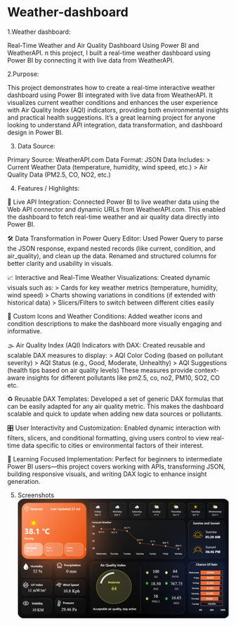 # Weather-dashboard
1.Weather dashboard: 

Real-Time Weather and Air Quality Dashboard Using Power BI and WeatherAPI. n this project, I built a real-time weather dashboard using Power BI by connecting it with live data from WeatherAPI.

2.Purpose:

This project demonstrates how to create a real-time interactive weather dashboard using Power BI integrated with live data from WeatherAPI. It visualizes current weather conditions and enhances the user experience with Air Quality Index (AQI) indicators, providing both environmental insights and practical health suggestions. It’s a great learning project for anyone looking to understand API integration, data transformation, and dashboard design in Power BI.

3. Data Source:

Primary Source: WeatherAPI.com
Data Format: JSON
Data Includes:
    > Current Weather Data (temperature, humidity, wind speed, etc.)
    > Air Quality Data (PM2.5, CO, NO2, etc.)

4. Features / Highlights:

🔗 Live API Integration:
Connected Power BI to live weather data using the Web API connector and dynamic URLs from WeatherAPI.com. This enabled the dashboard to fetch real-time weather and air quality data directly into Power BI.

🛠 Data Transformation in Power Query Editor:
Used Power Query to parse the JSON response, expand nested records (like current, condition, and air_quality), and clean up the data. Renamed and structured columns for better clarity and usability in visuals.

📈 Interactive and Real-Time Weather Visualizations:
    Created dynamic visuals such as:
     > Cards for key weather metrics (temperature, humidity, wind speed)
     > Charts showing variations in conditions (if extended with historical data)
     > Slicers/Filters to switch between different cities easily

🎨 Custom Icons and Weather Conditions:
Added weather icons and condition descriptions to make the dashboard more visually engaging and informative.

🌫 Air Quality Index (AQI) Indicators with DAX:
   Created reusable and scalable DAX measures to display:
     > AQI Color Coding (based on pollutant severity)
     > AQI Status (e.g., Good, Moderate, Unhealthy)
     > AQI Suggestions (health tips based on air quality levels)
       These measures provide context-aware insights for different pollutants like pm2.5, co, no2, PM10, SO2, CO etc.
       
♻️ Reusable DAX Templates:
Developed a set of generic DAX formulas that can be easily adapted for any air quality metric. This makes the dashboard scalable and quick to update when adding new data sources or pollutants.

🎛 User Interactivity and Customization:
Enabled dynamic interaction with filters, slicers, and conditional formatting, giving users control to view real-time data specific to cities or environmental factors of their interest.

🧠 Learning Focused Implementation:
Perfect for beginners to intermediate Power BI users—this project covers working with APIs, transforming JSON, building responsive visuals, and writing DAX logic to enhance insight generation.

5. Screenshots
   ![Alt text](https://github.com/ashishsinghvns2505/Weather-dashboard/blob/main/Dashboard%20Screenshot.png)


